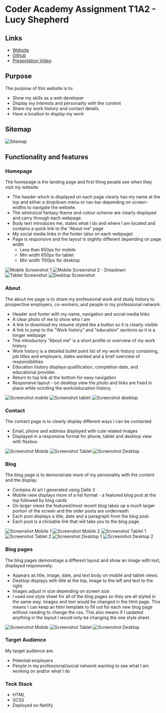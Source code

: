 # Coder Academy Assignment T1A2 - Lucy Shepherd

## Links
 - [Website](https://lucysportfolio.netlify.app/)
 - [Github](https://github.com/lushepherd/) 
 - [Presentation Video]()

 ## Purpose

The purpose of this website is to:

 - Show my skills as a web developer
 - Display my interests and personality with the content
 - Share my work history and contact details 
 - Have a location to display my work

## Sitemap

![Sitemap](/docs/Sitemap.png)

## Functionality and features

 ### Homepage

The homepage is the landing page and first thing people see when they visit my website.

- The header which is displayed on each page clearly has my name at the top and either a dropdown menu or nav bar depending on screen-widths to navigate the website.
- The whimsical fantasy theme and colour scheme are clearly displayed and carry through each webpage.
- Body text introduces me, states what I do and where I am located and contains a quick link to the "About me" page
- My social media links in the footer (also on each webpage)
- Page is responsive and the layout is slightly different depending on page width 
    - Less than 650px for mobile
    - Min width 650px for tablet
    - Min width 1100px for desktop

![Mobile Screenshot 1](/docs/screenshot-home-mobile1.png)
![Mobile Screenshot 2 - Dropdown](/docs/screenshot-home-mobile2.png)
![Tablet Screenshot](/docs/screenshot-home-tablet.png)
![Desktop Screenshot](/docs/screenshot-home-desktop.png)

 ### About

The about me page is to share my professional work and study history to prospective employers, co-workers, and people in my professional network. 

- Header and footer with my name, navigation and social media links
- A clear photo of me to show who I am
- A link to download my resume styled like a button so it is clearly visible
- A link to jump to the "Work history" and "education" sections as it is a longer webpage
- The introductory "About me" is a short profile or overview of my work history
- Work history is a detailed bullet point list of my work history containing, job titles and employers, dates worked and a brief overview of responsibilities
- Education history displays qualification, completion date, and educational provider.
- Return to top link at the bottom for easy navigation
- Responsive layout - on desktop view the photo and links are fixed in place while scrolling the work/education history.

![Screenshot mobile](/docs/screenshot-about-mobile.png)
![Screenshot tablet](/docs/screenshot-about-tablet.png)
![Screenshot desktop](/docs/screenshot-about-desktop.png)

 ### Contact

The contact page is to clearly display different ways I can be contacted.

- Email, phone and address displayed with cute related images
- Displayed in a responsive format for phone, tablet and desktop view with flexbox

![Screenshot Mobile](/docs/screenshot-contact-mobile.png)
![Screenshot Tablet](/docs/screenshot-contact-tablet.png)
![Screenshot Desktop](/docs/screenshot-contact-desktop.png)

 ### Blog

The blog page is to demonstrate more of my personality with the content and the display.

- Contains AI art I generated using Dalle 3
- Mobile view displays more of a list format - a featured blog post at the top followed by blog cards
- On larger views the featured/most recent blog takes up a much larger portion of the screen and the older posts are underneath
- Each post displays a title, date and a paragraph from the blog post.
- Each post is a clickable link that will take you to the blog page.

![Screenshot Mobile 1](/docs/screenshot-blog-mobile1.png)
![Screenshot Mobile 2](/docs/screenshot-blog-mobile2.png)
![Screenshot Tablet 1](/docs/screenshot-blog-tablet1.png)
![Screenshot Tablet 2](/docs/screenshot-blog-tablet2.png)
![Screenshot Desktop 1](/docs/screenshot-blog-desktop1.png)
![Screenshot Desktop 2](/docs/screenshot-blog-desktop2.png)

 ### Blog pages

The blog pages demonstage a different layout and show an image with text, displayed responsively.

- Appears as title, image, date, and text body on mobile and tablet views.  
- Desktop displays with title at the top, image to the left and text to the right.
- Images adjust in size depending on screen size
- I used one style sheet for all of the blog pages so they are all styled in the same way. Images and text would be changed in the html page. This means I can keep an html template to fill out for each new blog page without needing to change the css. This also means if I updated anything in the layout I would only be changing the one style sheet.

![Screenshot Mobile](/docs/screenshot-blogpage-mobile.png)
![Screenshot Tablet](/docs/screenshot-blogpage-tablet.png)
![Screenshot Desktop](/docs/screenshot-blogpage-desktop.png)

### Target Audience

My target audience are:
- Potential employers
- People in my professional/social network wanting to see what I am working on and/or what I do

### Teck Stack

- HTML
- SCSS
- Deployed on Netlify

